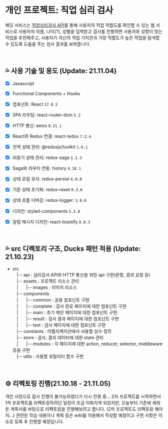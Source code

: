 # 개인 프로젝트: 직업 심리 검사

해당 서비스는 [직업심리검사 API](https://www.career.go.kr/cnet/front/openapi/openApiTestCenter.do)를 통해 사용자의 직업 적합도를 확인할 수 있는 웹 서비스로 사용자의 이름, 나이(?), 성별을 입력받고 검사를 진행하면 사용자와 성향이 맞는 직업을 추천해주고, 사용자가 자신의 직업 가치관과 가장 적합도가 높은 직업을 탐색할 수 있도록 도움을 주는 검사 결과를 보여줍니다.

<br/>

## 💦 사용 기술 및 용도 (Update: 21.11.04)

- [x] Javascript
- [x] Functional Components + Hooks
- [x] 컴포넌트: React `17.0.2`
- [x] SPA 라우팅: react-router-dom `5.2`
- [x] HTTP 통신: axios `0.21.1`
- [x] React와 Redux 연결: react-redux `7.2.4`
- [x] 전역 상태 관리: @reduxjs/toolkit `1.6.1`
- [x] 비동기 상태 관리: redux-saga `1.1.3`
- [x] Saga와 라우터 연동: history `4.10.1`
- [x] 상태 로컬 유지: redux-persist `6.0.0`
- [x] 기존 상태 초기화: redux-reset `0.3.0`
- [x] 상태 흐름 디버깅: redux-logger: `3.0.6`
- [x] 디자인: styled-components `5.3.0`
- [x] 알림 메시지 디자인: react-toastify `8.0.3`



<br/>

## 💦 src 디렉토리 구조, Ducks 패턴 적용 (Update: 21.10.23)

- src  
ㅤ|-- api : 심리검사 API와 HTTP 통신을 위한 api 구현(문항, 결과 요청 등)  
ㅤ|-- assets : 프로젝트 리소스 관리  
ㅤ|ㅤㅤ|-- images : 이미지 리소스  
ㅤ|-- components  
ㅤ|ㅤㅤ|-- common : 공용 컴포넌트 구현  
ㅤ|ㅤㅤ|-- complete : 검사 완료 페이지에 대한 컴포넌트 구현  
ㅤ|ㅤㅤ|-- main : 초기 메인 페이지에 대한 컴포넌트 구현  
ㅤ|ㅤㅤ|-- result : 검사 결과 페이지에 대한 컴포넌트 구현  
ㅤ|ㅤㅤ|-- test : 검사 페이지에 대한 컴포넌트 구현  
ㅤ|-- constants : 어플리케이션에서 사용할 상수 정의  
ㅤ|-- store : 검사, 결과 데이터에 대한 state 관리  
ㅤ|ㅤㅤ|-- modules : 각 페이지에 대한 action, reducer, selector, middleware 등을 구현  
ㅤ|-- utils : 사용할 유틸리티 함수 구현  

<br/>

## ⚙ 리펙토링 진행(21.10.18 - 21.11.05)

개인 사정으로 잠시 진행이 불가능하였다가 다시 진행 중...
2차 프로젝트를 시작하면서 1차 프로젝트를 리펙토링하려던 일정이 조금 미뤄지게 되었지만, 오늘부터 기존에 세워둔 계획서를 바탕으로 리펙토링을 진행해보려고 합니다.
(2차 프로젝트도 리펙토링 해야지...) 관련된 학습 내용이나 계획 등은 wiki를 이용해서 작성할 예정이고 구현 사항은 이슈로 등록 후 진행할 예정입니다.

